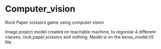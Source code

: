 # Computer_vision
Rock Paper scissors game using computer vision

Image project model created on teachable machine, to regonise 4 different classes, rock,paper,scissors and nothing. Model is on the keras_model.h5 file
